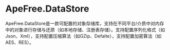 # ApeFree.DataStore
ApeFree.DataStore是一款可配置的对象存储库，支持在不同平台/介质中对内存中的对象进行存储与还原（如本地存储、注册表存储）。支持配置序列化格式（如Json、Xml），支持配置压缩算法（如GZip、Defalte），支持配置加密算法（如AES、RES）。
